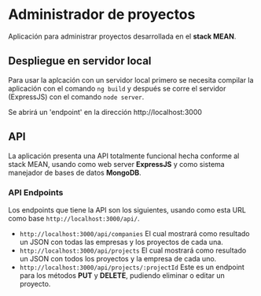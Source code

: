 # Administrador de proyectos

Aplicación para administrar proyectos desarrollada en el **stack MEAN**.

## Despliegue en servidor local

Para usar la aplcación con un servidor local primero se necesita compilar la aplicación con el comando `ng build` y después
se corre el servidor (ExpressJS) con el comando `node server`.

Se abrirá un 'endpoint' en la dirección http://localhost:3000

## API

La aplicación presenta una API totalmente funcional hecha conforme al stack MEAN, usando como web server **ExpressJS** y como
sistema manejador de bases de datos **MongoDB**.

### API Endpoints


Los endpoints que tiene la API son los siguientes, usando como esta URL como base `http://localhost:3000/api/`.

- `http://localhost:3000/api/companies` El cual mostrará como resultado un JSON con todas las empresas y los proyectos de cada una.
- `http://localhost:3000/api/projects` El cual mostrará como resultado un JSON con todos los proyectos y la empresa de cada uno.
- `http://localhost:3000/api/projects/:projectId` Este es un endpoint para los métodos **PUT** y **DELETE**, pudiendo eliminar o editar un proyecto.
